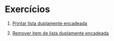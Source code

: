 # Exercícios

1. [Printar lista duplamente encadeada](print.c)

2. [Remover item de lista duplamente encadeada](remove.c)